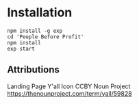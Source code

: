 # Installation

```
npm install -g exp
cd 'People Before Profit'
npm install
exp start
```

## Attributions
Landing Page Y'all Icon CCBY Noun Project
https://thenounproject.com/term/yall/59828

